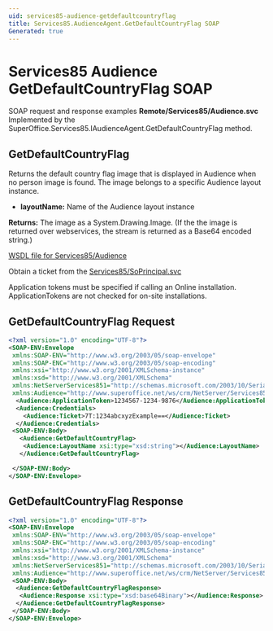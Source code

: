 ```yaml
---
uid: services85-audience-getdefaultcountryflag
title: Services85.AudienceAgent.GetDefaultCountryFlag SOAP
Generated: true
---
```


# Services85 Audience GetDefaultCountryFlag SOAP

SOAP request and response examples **Remote/Services85/Audience.svc**
Implemented by the <see cref="M:SuperOffice.Services85.IAudienceAgent.GetDefaultCountryFlag">SuperOffice.Services85.IAudienceAgent.GetDefaultCountryFlag</see> method.

## GetDefaultCountryFlag

Returns the default country flag image that is displayed in Audience when no person image is found. The image belongs to a specific Audience layout instance.

* **layoutName:** Name of the Audience layout instance

**Returns:** The image as a System.Drawing.Image. (If the the image is returned over webservices, the stream is returned as a Base64 encoded string.)


[WSDL file for Services85/Audience](../Services85-Audience.md)

Obtain a ticket from the [Services85/SoPrincipal.svc](../SoPrincipal/index.md)

Application tokens must be specified if calling an Online installation. ApplicationTokens are not checked for on-site installations.

## GetDefaultCountryFlag Request

```xml
<?xml version="1.0" encoding="UTF-8"?>
<SOAP-ENV:Envelope
 xmlns:SOAP-ENV="http://www.w3.org/2003/05/soap-envelope"
 xmlns:SOAP-ENC="http://www.w3.org/2003/05/soap-encoding"
 xmlns:xsi="http://www.w3.org/2001/XMLSchema-instance"
 xmlns:xsd="http://www.w3.org/2001/XMLSchema"
 xmlns:NetServerServices851="http://schemas.microsoft.com/2003/10/Serialization/"
 xmlns:Audience="http://www.superoffice.net/ws/crm/NetServer/Services85">
  <Audience:ApplicationToken>1234567-1234-9876</Audience:ApplicationToken>
  <Audience:Credentials>
    <Audience:Ticket>7T:1234abcxyzExample==</Audience:Ticket>
  </Audience:Credentials>
 <SOAP-ENV:Body>
   <Audience:GetDefaultCountryFlag>
    <Audience:LayoutName xsi:type="xsd:string"></Audience:LayoutName>
   </Audience:GetDefaultCountryFlag>

 </SOAP-ENV:Body>
</SOAP-ENV:Envelope>

```


## GetDefaultCountryFlag Response

```xml
<?xml version="1.0" encoding="UTF-8"?>
<SOAP-ENV:Envelope
 xmlns:SOAP-ENV="http://www.w3.org/2003/05/soap-envelope"
 xmlns:SOAP-ENC="http://www.w3.org/2003/05/soap-encoding"
 xmlns:xsi="http://www.w3.org/2001/XMLSchema-instance"
 xmlns:xsd="http://www.w3.org/2001/XMLSchema"
 xmlns:NetServerServices851="http://schemas.microsoft.com/2003/10/Serialization/"
 xmlns:Audience="http://www.superoffice.net/ws/crm/NetServer/Services85">
 <SOAP-ENV:Body>
  <Audience:GetDefaultCountryFlagResponse>
   <Audience:Response xsi:type="xsd:base64Binary"></Audience:Response>
  </Audience:GetDefaultCountryFlagResponse>
 </SOAP-ENV:Body>
</SOAP-ENV:Envelope>

```

